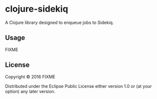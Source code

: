 # clojure-sidekiq

A Clojure library designed to enqueue jobs to Sidekiq.

## Usage

FIXME

## License

Copyright © 2016 FIXME

Distributed under the Eclipse Public License either version 1.0 or (at
your option) any later version.
